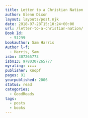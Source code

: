 ```yaml
---
title: Letter to a Christian Nation
author: Glenn Dixon
layout: layouts/post.njk
date: 2018-07-28T15:10:24+00:00
url: /letter-to-a-christian-nation/
Book Id:
  - 51299
bookauthor: Sam Harris
Author l-f:
  - Harris, Sam
isbn: 307265773
isbn13: 9780307265777
myrating: ★★★★
publisher: Knopf
pages: 91
yearpublished: 2006
status: read
categories:
  - GoodReads
tags:
  - posts
  - books
---
```

